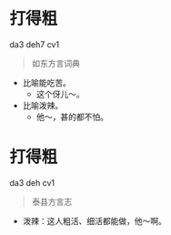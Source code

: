 # 打得粗
da3 deh7 cv1
> 如东方言词典
- 比喻能吃苦。
  - 这个伢儿～。
- 比喻泼辣。
  - 他～，甚的都不怕。

# 打得粗
da3 deh cv1
> 泰县方言志
- 泼辣：这人粗活、细活都能做，他～啊。
